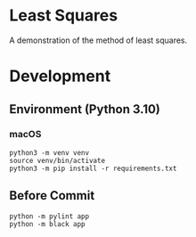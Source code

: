 # Least Squares

A demonstration of the method of least squares.

# Development

## Environment (Python 3.10)

### macOS

```
python3 -m venv venv
source venv/bin/activate
python3 -m pip install -r requirements.txt
```

## Before Commit

```
python -m pylint app
python -m black app
```
